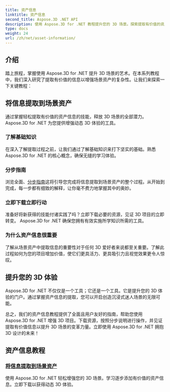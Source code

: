 ```yaml
---
title: 资产信息
linktitle: 资产信息
second_title: Aspose.3D .NET API
description: 使用 Aspose.3D for .NET 教程提升您的 3D 场景。探索提取有价值的资产信息的艺术，以增强您的动态 3D 体验。现在下载！
type: docs
weight: 24
url: /zh/net/asset-information/
---
```


## 介绍

踏上旅程，掌握使用 Aspose.3D for .NET 提升 3D 场景的艺术。在本系列教程中，我们深入研究了提取有价值的信息以增强场景资产的复杂性。让我们来探索一下关键教程：

## 将信息提取到场景资产

通过掌握轻松提取有价值的资产信息的技能，释放 3D 场景的全部潜力。 Aspose.3D for .NET 为您提供增强动态 3D 体验的工具。

### 了解基础知识

在深入了解提取过程之前，让我们通过了解基础知识来打下坚实的基础。熟悉 Aspose.3D for .NET 的核心概念，确保无缝的学习体验。

### 分步指南

浏览全面、[分步指南](./information-to-scene/)这将引导您完成将信息提取到场景资产的整个过程。从开始到完成，每一步都有细致的解释，让你毫不费力地掌握其中的奥妙。

### 立即下载立即行动

准备好将新获得的技能付诸实践了吗？立即下载必要的资源，见证 3D 项目的立即转变。 Aspose.3D for .NET 确保您拥有有效实施所学知识所需的工具。

### 为什么资产信息很重要

了解从场景资产中提取信息的重要性对于任何 3D 爱好者来说都至关重要。了解此过程如何为您的项目增加价值，使它们更具活力、更具吸引力且视觉效果更令人惊叹。

## 提升您的 3D 体验

Aspose.3D for .NET 不仅仅是一个工具；它还是一个工具。它是提升您的 3D 体验的门户。通过掌握资产信息的提取，您可以开启创造沉浸式迷人场景的无限可能。

总之，我们的资产信息教程提供了全面且用户友好的指南，帮助您使用 Aspose.3D for .NET 增强 3D 项目。下载资源，按照分步说明进行操作，并见证提取有价值信息以提升 3D 场景的变革力量。立即使用 Aspose.3D for .NET 拥抱 3D 设计的未来！
## 资产信息教程
### [将信息提取到场景资产](./information-to-scene/)
使用 Aspose.3D for .NET 轻松增强您的 3D 场景。学习逐步添加有价值的资产信息。立即下载以获得动态 3D 体验。